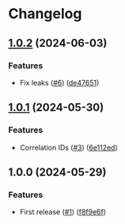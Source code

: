 # Changelog

## [1.0.2](https://github.com/Bostads-AB-Mimer/onecore-utilities/compare/v1.0.1...v1.0.2) (2024-06-03)


### Features

* Fix leaks ([#6](https://github.com/Bostads-AB-Mimer/onecore-utilities/issues/6)) ([de47651](https://github.com/Bostads-AB-Mimer/onecore-utilities/commit/de47651a591050dc86e826d39873e1a61034052d))

## [1.0.1](https://github.com/Bostads-AB-Mimer/onecore-utilities/compare/v1.0.0...v1.0.1) (2024-05-30)


### Features

* Correlation IDs ([#3](https://github.com/Bostads-AB-Mimer/onecore-utilities/issues/3)) ([6e112ed](https://github.com/Bostads-AB-Mimer/onecore-utilities/commit/6e112edfd53ea0d14c62314079791c5dd6e41d4f))

## 1.0.0 (2024-05-29)


### Features

* First release ([#1](https://github.com/Bostads-AB-Mimer/onecore-utilities/issues/1)) ([f8f9e6f](https://github.com/Bostads-AB-Mimer/onecore-utilities/commit/f8f9e6f701c15345dfd05ba8227ab2735b69efda))
